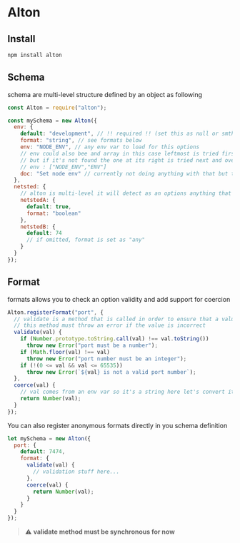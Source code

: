 # Alton

## Install

```bash
npm install alton
```

## Schema

schema are multi-level structure defined by an object as following

```js
const Alton = require("alton");

const mySchema = new Alton({
  env: {
    default: "development", // !! required !! (set this as null or smth if you don't want to provide a default value)
    format: "string", // see formats below
    env: "NODE_ENV", // any env var to load for this options
    // env could also bee and array in this case leftmost is tried first
    // but if it's not found the one at its right is tried next and over and over ...
    // env : ["NODE_ENV","ENV"]
    doc: "Set node env" // currently not doing anything with that but this will come one day on another
  },
  netsted: {
    // alton is multi-level it will detect as an options anything that has a "default prop"
    netstedA: {
      default: true,
      format: "boolean"
    },
    netstedB: {
      default: 74
      // if omitted, format is set as "any"
    }
  }
});
```

## Format

formats allows you to check an option validity and add support for coercion

```js
Alton.registerFormat("port", {
  // validate is a method that is called in order to ensure that a value matches a format
  // this method must throw an error if the value is incorrect
  validate(val) {
    if (Number.prototype.toString.call(val) !== val.toString())
      throw new Error("port must be a number");
    if (Math.floor(val) !== val)
      throw new Error("port number must be an integer");
    if (!(0 <= val && val <= 65535))
      throw new Error(`${val} is not a valid port number`);
  },
  coerce(val) {
    // val comes from an env var so it's a string here let's convert it to a number
    return Number(val);
  }
});
```

You can also register anonymous formats directly in you schema definition

```js
let mySchema = new Alton({
  port: {
    default: 7474,
    format: {
      validate(val) {
        // validation stuff here...
      },
      coerce(val) {
        return Number(val);
      }
    }
  }
});
```

> :warning: **validate method must be synchronous for now**
